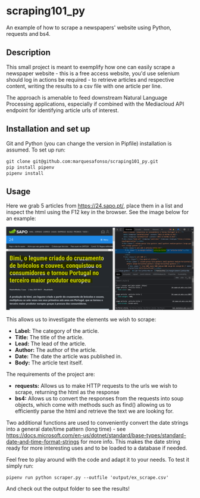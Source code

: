 # scraping101_py
An example of how to scrape a newspapers' website using Python, requests and bs4.

## Description

This small project is meant to exemplify how one can easily scrape a newspaper website - this is a free access website, you'd use selenium should log in actions be required - to retrieve articles and respective content, writing the results to a csv file with one article per line.

The approach is amenable to feed downstream Natural Language Processing applications, especially if combined with the Mediacloud API endpoint for identifying article urls of interest.

## Installation and set up

Git and Python (you can change the version in Pipfile) installation is assumed. To set up run:

```
git clone git@github.com:marquesafonso/scraping101_py.git
pip install pipenv
pipenv install
```
## Usage

Here we grab 5 articles from https://24.sapo.pt/, place them in a list and inspect the html using the F12 key in the browser. See the image below for an example:

<img src="find_elements.png"></img>

This allows us to investigate the elements we wish to scrape:

<ul>
    <li><strong>Label:</strong> The category of the article.</li>
    <li><strong>Title:</strong> The title of the article.</li>
    <li><strong>Lead:</strong> The lead of the article.</li>
    <li><strong>Author:</strong> The author of the article.</li>
    <li><strong>Date:</strong> The date the article was published in.</li>
    <li><strong>Body:</strong> The article text itself.</li>
</ul>

The requirements of the project are:

<ul>
    <li><strong>requests:</strong> Allows us to make HTTP requests to the urls we wish to scrape, returning the html as the response</li>
    <li><strong>bs4:</strong> Allows us to convert the responses from the requests into soup objects, which come with methods such as find() allowing us to efficiently parse the html and retrieve the text we are looking for. </li>
</ul>

Two additional functions are used to conveniently convert the date strings into a general date/time pattern (long time) - see https://docs.microsoft.com/en-us/dotnet/standard/base-types/standard-date-and-time-format-strings for more info. This makes the date string ready for more interesting uses and to be loaded to a database if needed.

Feel free to play around with the code and adapt it to your needs. To test it simply run:

```
pipenv run python scraper.py --outfile 'output/ex_scrape.csv'
```

And check out the output folder to see the results!
